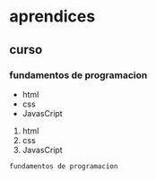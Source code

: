 # aprendices  
## curso 
### fundamentos de programacion 
- html
- css
- JavasCript 

1. html
2. css
3. JavasCript 

~~~
fundamentos de programacion 
~~~

